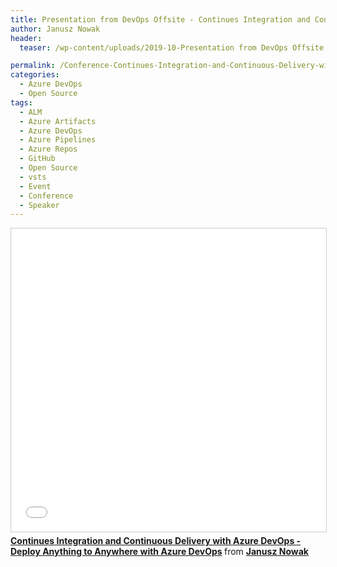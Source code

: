 ```yaml
---
title: Presentation from DevOps Offsite - Continues Integration and Continuous Delivery with Azure DevOps - Deploy Anything to Anywhere with Azure DevOps
author: Janusz Nowak
header:
  teaser: /wp-content/uploads/2019-10-Presentation from DevOps Offsite - Continues Integration and Continuous Delivery.png

permalink: /Conference-Continues-Integration-and-Continuous-Delivery-with-Azure-DevOps-Deploy-Anything-to-Anywhere-with-Azure-DevOps/
categories:
  - Azure DevOps
  - Open Source
tags:
  - ALM
  - Azure Artifacts
  - Azure DevOps
  - Azure Pipelines
  - Azure Repos
  - GitHub
  - Open Source
  - vsts
  - Event
  - Conference
  - Speaker
---
```


<iframe src="//www.slideshare.net/slideshow/embed_code/key/6nSWzzcAhNRs5g" width="595" height="485" frameborder="0" marginwidth="0" marginheight="0" scrolling="no" style="border:1px solid #CCC; border-width:1px; margin-bottom:5px; max-width: 100%;" allowfullscreen> </iframe> <div style="margin-bottom:5px"> <strong> <a href="//www.slideshare.net/janusznowak/continues-integration-and-continuous-delivery-with-azure-devops-deploy-anything-to-anywhere-with-azure-devops" title="Continues Integration and Continuous Delivery with Azure DevOps - Deploy Anything to Anywhere with Azure DevOps" target="_blank">Continues Integration and Continuous Delivery with Azure DevOps - Deploy Anything to Anywhere with Azure DevOps</a> </strong> from <strong><a href="//www.slideshare.net/janusznowak" target="_blank">Janusz Nowak</a></strong> </div>
